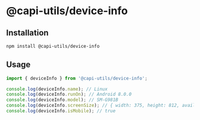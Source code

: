 # @capi-utils/device-info

## Installation

```bash
npm install @capi-utils/device-info
```

## Usage

```ts
import { deviceInfo } from '@capi-utils/device-info';

console.log(deviceInfo.name); // Linux
console.log(deviceInfo.runOn); // Android 8.0.0
console.log(deviceInfo.model); // SM-G981B
console.log(deviceInfo.screenSize); // { width: 375, height: 812, availWidth: 375, availHeight: 812 }
console.log(deviceInfo.isMobile); // true
```

